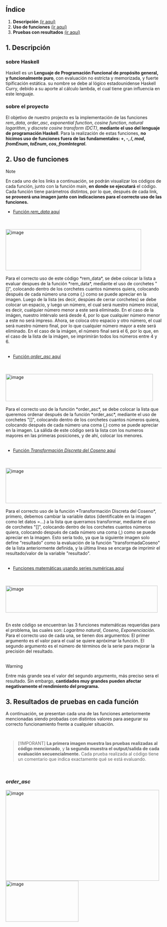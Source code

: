 
## Índice

1. **Descripción** [(ir aquí)](#1-descripción)
2. **Uso de funciones** [(ir aquí)](#2-uso-de-funciones)
3. **Pruebas con resultados** [(ir aquí)](#3-resultados-de-pruebas-en-cada-función)


## 1. Descripción
### sobre Haskell
Haskell es un **Lenguaje de Programación Funcional de propósito general, y funcionalmente puro**, con evaluación no estrícta y memorizada, y fuerte tipificación estática. su nombre se 
debe al lógico estadounidense Haskell Curry, debido a su aporte al cálculo lambda, el cual tiene gran influencia en este lenguaje.

### sobre el proyecto
El objetivo de nuestro projecto es la implementación de las funciones *rem_data*, *order_asc*, *exponential function*, *cosine function*, *natural logarithm*, y 
*discrete cosine transform (DCT)*, **mediante el uso del lenguaje de programación Haskell**. Para la realización de estas funciones, **no hicimos uso de funciones fuera de las 
fundamentales: +, -, /, *mod*, *fromEnum*, *toEnum*, *cos*, *fromIntegral*.**  

## 2. Uso de funciones  
> [!NOTE]
> En cada uno de los links a continuación, se podrán visualizar los códigos de cada función, junto con la función main, **en donde se ejecutará** el código. Cada función tiene parámetros distintos, por lo que, después de cada link, **se proveerá una imagen junto con indicaciones para el correcto uso de las funciones.**
- [Función *rem_data* aquí](https://play.haskell.org/saved/ZyPpIO6D)
<br/>
<br/>
<img width="437" height="133" alt="image" src="https://github.com/user-attachments/assets/7c70f84d-1625-4730-a59c-9671694ff4bf" />
<br/>
<br/>
Para el correcto uso de este código *rem_data*, se debe colocar la lista a evaluar despues de la función *rem_data*,
mediante el uso de corchetes "[]", colocando dentro de los corchetes cuantos números quiera, colocando después de cada número una coma (,)
como se puede apreciar en la imagen. Luego de la lista (es decir, despúes de cerrar corchetes) se debe colocar un espacio, y luego un
número, el cual será nuestro número inicial, es decir, cualquier número menor a este será eliminado. En el caso de la imágen, nuestro
intérvalo será desde 4, por lo que cualquier número menor a este no será impreso. Ahora, se coloca otro espacio y otro número, el cual será
nuestro número final, por lo que cualquier número mayor a este será eliminado. En el caso de la imágen, el número final será el 6, por lo que, en el caso de la lista de la imágen, se imprimirán todos los números entre 4 y 6.
<br/>
<br/>

- [Función *order_asc* aquí](https://play.haskell.org/saved/EBe07v6z)
<br/>
<br/>
<img width="475" height="88" alt="image" src="https://github.com/user-attachments/assets/bfd08073-8778-4f4d-99d9-34c702cc3fb8" />
<br/>
<br/>
Para el correcto uso de la función *order_asc*, se debe colocar la lista que queremos ordenar después de la función *order_asc*, mediante el uso de corchetes "[]", colocando dentro de los corchetes cuantos números quiera, colocando después de cada número una coma (,)
como se puede apreciar en la imagen. La sálida de este código será la lista con los numeros mayores en las primeras posiciones, y de 
ahí, colocar los menores.
<br/>
<br/>

- [Función *Transformación Discreta del Coseno* aquí](https://play.haskell.org/saved/nv9vKJdR)
<br/>
<br/>
<img width="506" height="114" alt="image" src="https://github.com/user-attachments/assets/dd58d379-af95-4e03-8010-cfc48a970d1f" />
<br/>
<br/>
Para el correcto uso de la función *Transformación Discreta del Coseno*, primero, debemos cambiar la variable datos (identificable en la imagen como let datos =...) a la lista que querramos transformar, mediante el uso de corchetes "[]", colocando dentro de los corchetes cuantos números quiera, colocando después de cada número una coma (,)
como se puede apreciar en la imagen. Esto sería todo, ya que la siguiente imagen solo define "resultado" como la evaluación de la función "transformadaCoseno" de la lista anteriormente definida, y la última línea se encarga de imprimir el resultado/valor de la variable "resultado".
<br/>
<br/>

- [Funciones matemáticas usando series numéricas aquí](https://play.haskell.org/saved/pLQRnV43)
<br/>
<br/>
<img width="490" height="87" alt="image" src="https://github.com/user-attachments/assets/c8176325-c7ab-4b34-8344-e6bfbd7708dd" />

<br/>
<br/>

En este código se encuentran las 3 funciones matemáticas requeridas para el problema, las cuales son: *Logaritmo natural*, *Coseno*, *Exponenciación*. Para el correcto uso de cada una, se tienen dos argumentos: El primer argumento es el valor para el cual se quiere apróximar la función. El segundo argumento es el número de términos de la serie para mejorar la precisión del resultado.<br/>
<br/>

> [!WARNING]
> Entre más grande sea el valor del segundo argumento, más preciso sera el resultado. Sin embargo, **cantidades muy grandes pueden afectar negativamente el rendimiento del programa.** 

## 3. Resultados de pruebas en cada función
A continuación, se presentan cada una de las funciones anteriormente mencionadas siendo probadas con distintos valores para asegurar su correcto funcionamiento frente a cualquier situación.

<br/>

> [!IMPORANT]
> **La primera imagen muestra las pruebas realizadas al código mencionado**, y **la segunda muestra el output/salida de cada evaluación secuencialmente.** Cada prueba realizada al código tiene un comentario que indica exactamente qué se está evaluando.

<br/>

### *order_asc*


<img width="495" height="293" alt="image" src="https://github.com/user-attachments/assets/cefa1196-71a0-4ee2-8d4c-5a76d7da3843" />

<br/>

<img width="235" height="132" alt="image" src="https://github.com/user-attachments/assets/03acbe57-867b-47ae-a380-594fd731da7f" />




